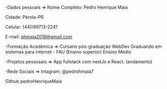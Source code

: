 -Dados pessoais => Nome Completo: Pedro Henrique Maia

Cidade: Pérola-PR

Celular: (44))99713-2241

E-mail: phmaia2018@gmail.com

-Formação Acadêmica => Cursano pós-graduação WebDev Graduando em sistemas para internet - FAU (Ensino superior) Ensino Médio

-Projetos pessoaais => App fullstack com nestJs e React. (andamento)

-Rede Sociais => Intagram: @pedrohmaia7

Github pedroHenriqueMaia